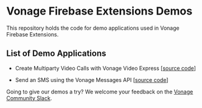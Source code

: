 # Vonage Firebase Extensions Demos

This repository holds the code for demo applications used in Vonage Firebase Extensions.

## List of Demo Applications

- Create Multiparty Video Calls with Vonage Video Express
[[source code](https://github.com/Vonage/vonage-firebase-extensions/tree/main/demos/video-express/public)]

- Send an SMS using the Vonage Messages API [[source code](https://github.com/Vonage/vonage-firebase-extensions/tree/main/demos/messages/public)]

Going to give our demos a try? We welcome your feedback on the [Vonage Community Slack](https://developer.vonage.com/community/slack). 

